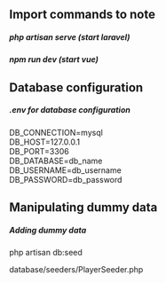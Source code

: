 <h2>Import commands to note</h2>
<h5>php artisan serve (start laravel)</h5>
<h5>npm run dev (start vue)</h5>



<h2>Database configuration</h2>
<h5>.env for database configuration </h5>

DB_CONNECTION=mysql<br>
DB_HOST=127.0.0.1<br>
DB_PORT=3306<br>
DB_DATABASE=db_name<br>
DB_USERNAME=db_username<br>
DB_PASSWORD=db_password<br>


<h2>Manipulating dummy data</h2>
<h5>Adding dummy data</h5>
 php artisan db:seed 

database/seeders/PlayerSeeder.php


